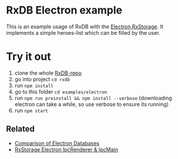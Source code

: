 # RxDB Electron example

This is an example usage of RxDB with the [Electron RxStorage](https://rxdb.info/electron.html). It implements a simple heroes-list which can be filled by the user.

# Try it out

1. clone the whole [RxDB-repo](https://github.com/pubkey/rxdb)
2. go into project `cd rxdb`
3. run `npm install`
4. go to this folder `cd examples/electron`
5. run `npm run preinstall && npm install --verbose` (downloading electron can take a while, so use verbose to ensure its running)
6. run `npm start`

## Related

-   [Comparison of Electron Databases](https://rxdb.info/electron-database.html)
-   [RxStorage Electron IpcRenderer & IpcMain](https://rxdb.info/electron.html)